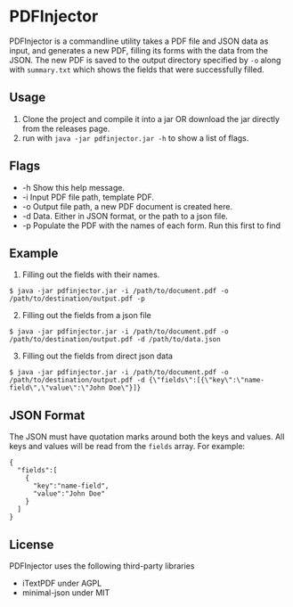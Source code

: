 # PDFInjector
PDFInjector is a commandline utility takes a PDF file and JSON data as input, and generates a new PDF, filling its forms with the data from the JSON. The new PDF is saved to the output directory specified by `-o` along with `summary.txt` which shows the fields that were successfully filled.

## Usage
1. Clone the project and compile it into a jar OR download the jar directly from the releases page.
2. run with `java -jar pdfinjector.jar -h` to show a list of flags.

## Flags
* -h Show this help message.
* -i Input PDF file path, template PDF.
* -o Output file path, a new PDF document is created here.
* -d Data. Either in JSON format, or the path to a json file.
* -p Populate the PDF with the names of each form. Run this first to find

## Example
1. Filling out the fields with their names.

`$ java -jar pdfinjector.jar -i /path/to/document.pdf -o /path/to/destination/output.pdf -p`

2. Filling out the fields from a json file

`$ java -jar pdfinjector.jar -i /path/to/document.pdf -o /path/to/destination/output.pdf -d /path/to/data.json`

3. Filling out the fields from direct json data

`$ java -jar pdfinjector.jar -i /path/to/document.pdf -o /path/to/destination/output.pdf -d {\"fields\":[{\"key\":\"name-field\",\"value\":\"John Doe\"}]}`

## JSON Format
The JSON must have quotation marks around both the keys and values. All keys and values will be read from the `fields` array.
For example:
```
{
  "fields":[
    {
      "key":"name-field",
      "value":"John Doe"
    }
  ]
}
```

## License
PDFInjector uses the following third-party libraries
* iTextPDF under AGPL
* minimal-json under MIT
